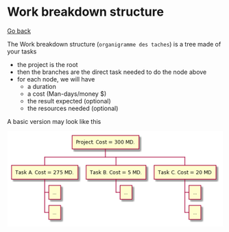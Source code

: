 # Work breakdown structure

[Go back](../index.md#organize-your-project)

The Work breakdown structure (`organigramme des taches`) is a tree made of your tasks

* the project is the root
* then the branches are the direct task needed to do the node above
* for each node, we will have
    * a duration
    * a cost (Man-days/money $)
    * the result expected (optional)
    * the resources needed (optional)

A basic version may look like this

<pre class="d-none" style="display: none;">
@startwbs
* Project. Cost = 300 MD.
** Task A. Cost = 275 MD.
*** ...
*** ...
** Task B. Cost = 5 MD.
*** ...
** Task C. Cost = 20 MD
*** ...
*** ...
@endwbs
</pre>

![PlantUML code above](images/SoWkIImgAKygvj9I22ZApqfDBj5JSCulBb6mLJ0sC53mTT7Zqj9I24aipbPmXCiOcPj2PRGKzFIGQOXA9xXAT7KGUMU4II0hCCnnICrB0Re90000.png)